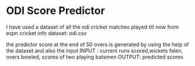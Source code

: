 # ODI Score Predictor
I have used a dataset of all the odi cricket matches played till now from espn cricket info
dataset: odi.csv

the predictor score at the end of 50 overs is generated by using the help of the dataset and also the input 
INPUT : current runs scored,wickets falen, overs bowled, scores of two playing batsmen
OUTPUT: predicted scores
